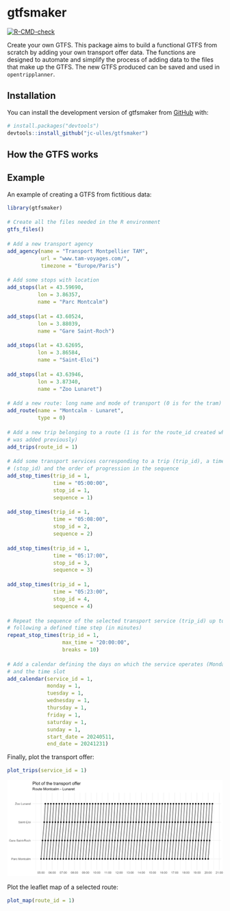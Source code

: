 
<!-- README.md is generated from README.Rmd. Please edit that file -->

# gtfsmaker

<!-- badges: start -->

[![R-CMD-check](https://github.com/jc-ulles/gtfsmaker/actions/workflows/R-CMD-check.yaml/badge.svg)](https://github.com/jc-ulles/gtfsmaker/actions/workflows/R-CMD-check.yaml)

<!-- badges: end -->

Create your own GTFS. This package aims to build a functional GTFS from
scratch by adding your own transport offer data. The functions are
designed to automate and simplify the process of adding data to the
files that make up the GTFS. The new GTFS produced can be saved and used
in `opentripplanner`.

## Installation

You can install the development version of gtfsmaker from
[GitHub](https://github.com/) with:

``` r
# install.packages("devtools")
devtools::install_github("jc-ulles/gtfsmaker")
```

## How the GTFS works

## Example

An example of creating a GTFS from fictitious data:

``` r
library(gtfsmaker)

# Create all the files needed in the R environment
gtfs_files()

# Add a new transport agency
add_agency(name = "Transport Montpellier TAM",
           url = "www.tam-voyages.com/",
           timezone = "Europe/Paris")

# Add some stops with location
add_stops(lat = 43.59690,
          lon = 3.86357,
          name = "Parc Montcalm")

add_stops(lat = 43.60524,
          lon = 3.88039,
          name = "Gare Saint-Roch")

add_stops(lat = 43.62695,
          lon = 3.86584,
          name = "Saint-Eloi")

add_stops(lat = 43.63946,
          lon = 3.87340,
          name = "Zoo Lunaret")

# Add a new route: long name and mode of transport (0 is for the tram)
add_route(name = "Montcalm - Lunaret",
          type = 0)

# Add a new trip belonging to a route (1 is for the route_id created when the route
# was added previously)
add_trips(route_id = 1)

# Add some transport services corresponding to a trip (trip_id), a timetable, a stop
# (stop_id) and the order of progression in the sequence
add_stop_times(trip_id = 1,
               time = "05:00:00",
               stop_id = 1,
               sequence = 1)

add_stop_times(trip_id = 1,
               time = "05:08:00",
               stop_id = 2,
               sequence = 2)

add_stop_times(trip_id = 1,
               time = "05:17:00",
               stop_id = 3,
               sequence = 3)

add_stop_times(trip_id = 1,
               time = "05:23:00",
               stop_id = 4,
               sequence = 4)

# Repeat the sequence of the selected transport service (trip_id) up to a maximum time,
# following a defined time step (in minutes)
repeat_stop_times(trip_id = 1,
                  max_time = "20:00:00",
                  breaks = 10)

# Add a calendar defining the days on which the service operates (Monday to Sunday)
# and the time slot
add_calendar(service_id = 1,
             monday = 1,
             tuesday = 1,
             wednesday = 1,
             thursday = 1,
             friday = 1,
             saturday = 1,
             sunday = 1,
             start_date = 20240511,
             end_date = 20241231)
```

Finally, plot the transport offer:

``` r
plot_trips(service_id = 1)
```

<img src='man/figures/plot_example.png'/>

Plot the leaflet map of a selected route:

``` r
plot_map(route_id = 1)
```

